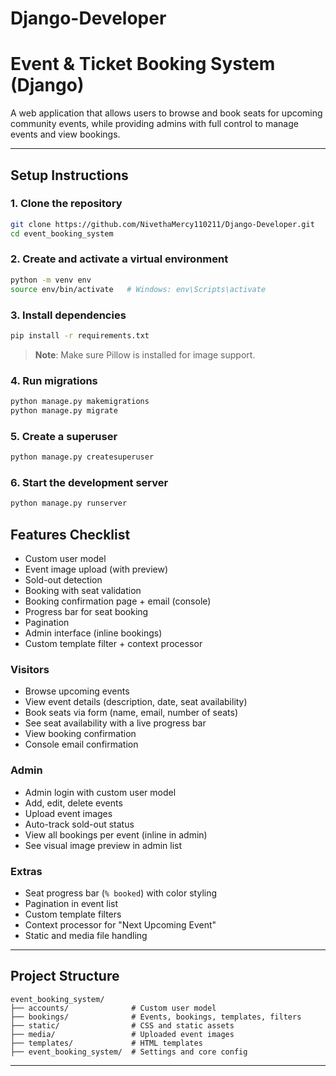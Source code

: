 # Django-Developer

# Event & Ticket Booking System (Django)

A web application that allows users to browse and book seats for upcoming community events, while providing admins with full control to manage events and view bookings.

---
## Setup Instructions

### 1. Clone the repository
```bash
git clone https://github.com/NivethaMercy110211/Django-Developer.git
cd event_booking_system
```

### 2. Create and activate a virtual environment
```bash
python -m venv env
source env/bin/activate   # Windows: env\Scripts\activate
```

### 3. Install dependencies
```bash
pip install -r requirements.txt
```

> **Note**: Make sure Pillow is installed for image support.

### 4. Run migrations
```bash
python manage.py makemigrations
python manage.py migrate
```

### 5. Create a superuser
```bash
python manage.py createsuperuser
```

### 6. Start the development server
```bash
python manage.py runserver
```


## Features Checklist

- Custom user model
- Event image upload (with preview)
- Sold-out detection
- Booking with seat validation
- Booking confirmation page + email (console)
- Progress bar for seat booking
- Pagination
- Admin interface (inline bookings)
- Custom template filter + context processor


### Visitors
- Browse upcoming events
- View event details (description, date, seat availability)
- Book seats via form (name, email, number of seats)
- See seat availability with a live progress bar
- View booking confirmation
- Console email confirmation

### Admin
- Admin login with custom user model
- Add, edit, delete events
- Upload event images
- Auto-track sold-out status
- View all bookings per event (inline in admin)
- See visual image preview in admin list

### Extras
- Seat progress bar (`% booked`) with color styling
- Pagination in event list
- Custom template filters
- Context processor for "Next Upcoming Event"
- Static and media file handling

---

## Project Structure

```
event_booking_system/
├── accounts/              # Custom user model
├── bookings/              # Events, bookings, templates, filters
├── static/                # CSS and static assets
├── media/                 # Uploaded event images
├── templates/             # HTML templates
├── event_booking_system/  # Settings and core config
```

---


